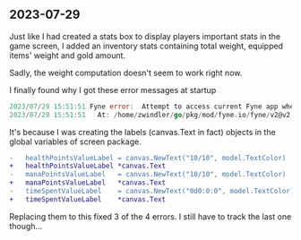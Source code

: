## 2023-07-29

Just like I had created a stats box to display players important stats in the game screen, I added an inventory stats containing total weight, equipped items' weight and gold amount.

Sadly, the weight computation doesn't seem to work right now.

I finally found why I got these error messages at startup

```go
2023/07/29 15:51:51 Fyne error:  Attempt to access current Fyne app when none is started
2023/07/29 15:51:51   At: /home/zwindler/go/pkg/mod/fyne.io/fyne/v2@v2.3.5/app.go:104
```

It's because I was creating the labels (canvas.Text in fact) objects in the global variables of screen package.

```diff
-	healthPointsValueLabel = canvas.NewText("10/10", model.TextColor)
+	healthPointsValueLabel *canvas.Text
-	manaPointsValueLabel   = canvas.NewText("10/10", model.TextColor)
+	manaPointsValueLabel   *canvas.Text
-	timeSpentValueLabel    = canvas.NewText("0d0:0:0", model.TextColor)
+	timeSpentValueLabel    *canvas.Text
```

Replacing them to this fixed 3 of the 4 errors. I still have to track the last one though...